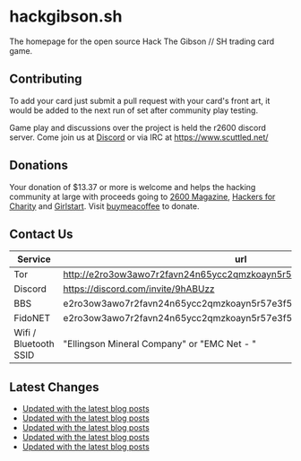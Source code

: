 # hackgibson.sh
The homepage for the open source Hack The Gibson // SH trading card game.


## Contributing

To add your card just submit a pull request with your card's front art, it would be added to the next run of set after community play testing.

Game play and discussions over the project is held the r2600 discord server. Come join us at [Discord](https://discord.com/invite/9hABUzz) or via IRC at https://www.scuttled.net/


## Donations

Your donation of $13.37 or more is welcome and helps the hacking community at large with proceeds going to [2600 Magazine](https://2600.com/), [Hackers for Charity](https://hackersforcharity.org) and [Girlstart](https://girlstart.org).  Visit [buymeacoffee](https://www.buymeacoffee.com/hackgibson.sh) to donate.


## Contact Us

Service | url
-|-
Tor | http://e2ro3ow3awo7r2favn24n65ycc2qmzkoayn5r57e3f56nvjwdcgg32ad.onion
Discord | https://discord.com/invite/9hABUzz
BBS | e2ro3ow3awo7r2favn24n65ycc2qmzkoayn5r57e3f56nvjwdcgg32ad.onion:23
FidoNET | e2ro3ow3awo7r2favn24n65ycc2qmzkoayn5r57e3f56nvjwdcgg32ad.onion:24554
Wifi / Bluetooth SSID | "Ellingson Mineral Company" or "EMC Net - <fidonet address>"

## Latest Changes
<!-- BLOG-POST-LIST:START -->
- [Updated with the latest blog posts](https://github.com/DFW2600/hackgibson.sh/commit/288207f00ef3a87f663f072c9c9a8117400dd0d3)
- [Updated with the latest blog posts](https://github.com/DFW2600/hackgibson.sh/commit/d267af9d72ecd458e15860a61134c2a3bd041b64)
- [Updated with the latest blog posts](https://github.com/DFW2600/hackgibson.sh/commit/5b239dff173dcda8c0682cfb8d54f5c01e6f64a5)
- [Updated with the latest blog posts](https://github.com/DFW2600/hackgibson.sh/commit/0aa5e67e88857fc4b9bc968ca736cf3d79005b52)
- [Updated with the latest blog posts](https://github.com/DFW2600/hackgibson.sh/commit/6779afccc5f0d63cc21ba56f3cf82873210d8e6e)
<!-- BLOG-POST-LIST:END -->

